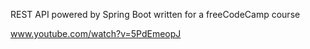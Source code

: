 REST API powered by Spring Boot written for a freeCodeCamp course

www.youtube.com/watch?v=5PdEmeopJ
